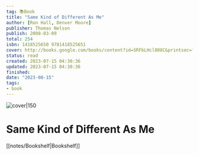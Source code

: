 ```yaml
---
tag: 📚Book
title: "Same Kind of Different As Me"
author: [Ron Hall, Denver Moore]
publisher: Thomas Nelson
publish: 2008-03-09
total: 254
isbn: 1418525650 9781418525651
cover: http://books.google.com/books/content?id=SRFbLHcl808C&printsec=frontcover&img=1&zoom=1&edge=curl&source=gbs_api
status: read
created: 2023-07-15 04:30:36
updated: 2023-07-15 04:30:36
finished: 
date: "2023-08-15"
tags:
- book
---
```


![cover|150](http://books.google.com/books/content?id=SRFbLHcl808C&printsec=frontcover&img=1&zoom=1&edge=curl&source=gbs_api)

# Same Kind of Different As Me
[[notes/Bookshelf|Bookshelf]]